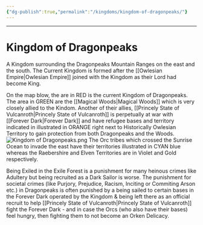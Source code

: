 ```yaml
---
{"dg-publish":true,"permalink":"/kingdoms/kingdom-of-dragonpeaks/"}
---
```



---
# Kingdom of Dragonpeaks
A Kingdom surrounding the Dragonpeaks Mountain Ranges on the east and the south.
The Current Kingdom is formed after the [[Owlesian Empire\|Owlesian Empire]] joined with the Kingdom as their Lord had become King.

On the map blow, the are in RED is the current Kingdom of Dragonpeaks.
The area in GREEN are the [[Magical Woods\|Magical Woods]] which is very closely allied to the Kindom.
Another of their allies, [[Princely State of Vulcanroth\|Princely State of Vulcanroth]] is perpetually at war with [[Forever Dark\|Forever Dark]] and have refugee bases and territory indicated in illustrated in ORANGE right next to Historically Owlesian Territory to gain protection from both Dragonpeaks and the Woods.
![Kingdom of Dragonpeaks.png](/img/user/Images/Kingdom%20of%20Dragonpeaks.png)
The Orc tribes which crossed the Sunrise Ocean to invade the east have their territories illustrated in CYAN blue whereas the Raebershire and Elven Territories are in Violet and Gold respectively.

Being Exiled in the Exile Forest is a punishment for many heinous crimes like Adultery but being recruited as a Dark Sailor is worse. The punishment for societal crimes (like Purjory, Prejudice, Racism, Inciting or Commiting Arson etc.) in Dragonpeaks is often punished by a being sailed to certain bases in the Forever Dark operated by the Kingdom & being left there as an official recruit to help [[Princely State of Vulcanroth\|Princely State of Vulcanroth]] fight the Forever Dark - and in case the Orcs (who also have their bases) feel hungry, then fighting them to not become an Orken Delicacy.